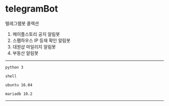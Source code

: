 # telegramBot

텔레그램봇 콜렉션

1. 메이플스토리 공지 알림봇
2. 스팸하우스 IP 등재 확인 알림봇
3. 대원샵 마일리지 알림봇
4. 부동산 알림봇

---
```
python 3

shell

ubuntu 16.04

mariadb 10.2
```
---
